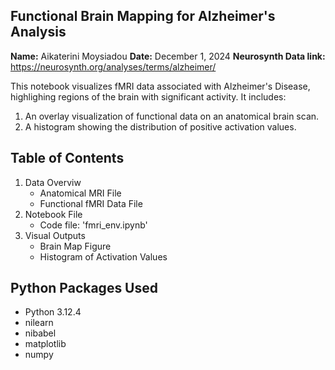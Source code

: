 ## **Functional Brain Mapping for Alzheimer's Analysis**
**Name:** Aikaterini Moysiadou
**Date:** December 1, 2024
**Neurosynth Data link:** https://neurosynth.org/analyses/terms/alzheimer/

This notebook visualizes fMRI data associated with Alzheimer's Disease, highlighing regions of the brain with significant activity. It includes: 
1. An overlay visualization of functional data on an anatomical brain scan.
2. A histogram showing the distribution of positive activation values.

## Table of Contents
1. Data Overviw
   - Anatomical MRI File
   - Functional fMRI Data File
2. Notebook File
   - Code file: 'fmri_env.ipynb'
3. Visual Outputs
   - Brain Map Figure
   - Histogram of Activation Values
     
 ## Python Packages Used
 - Python 3.12.4
 - nilearn
 - nibabel
 - matplotlib
 - numpy
